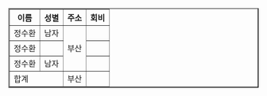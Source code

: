 <html>
<body>
<table border = "2">
<thead>
  <tr>
    <th>이름</th> <th>성별</th> <th>주소</th> <th>회비</th>
  </tr>
</thead>
<tbody>
  <tr>
    <td>정수환</td> <td>남자</td> <td rowspan="3">부산</td> <td></td>
  </tr>
    <tr>
    <td>정수환</td> <td></td> <td></td>
  </tr>
    <tr>
    <td>정수환</td> <td>남자</td>  <td></td>
  </tr>
</tbody>
<tfoot>
<tr>
    <td colspan="2">합계</td> <td>부산</td> <td></td>
  </tr>
</tfoot>
</table>
</body>
</html>
